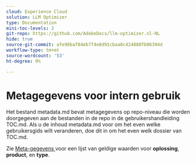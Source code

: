 ```yaml
---
cloud: Experience Cloud
solution: LLM Optimizer
type: Documentation
mini-toc-levels: 2
git-repo: https://github.com/AdobeDocs/llm-optimizer.nl-NL
hide: true
source-git-commit: afe96baf84eb7f4e8d91cbaa0c424880fb06394d
workflow-type: tm+mt
source-wordcount: '53'
ht-degree: 0%

---
```



# Metagegevens voor intern gebruik

Het bestand metadata.md bevat metagegevens op repo-niveau die worden doorgegeven aan de bestanden in de repo in de gebruikershandleiding TOC.md. Als u de inhoud metadata.md voor om het even welke gebruikersgids wilt veranderen, doe dit in om het even welk dossier van TOC.md.

Zie [ Meta-gegevens ](https://experienceleague.adobe.com/docs/authoring-guide-exl/using/editing/user-guide-setup/metadata.html) voor een lijst van geldige waarden voor **oplossing**, **product**, en **type**.
